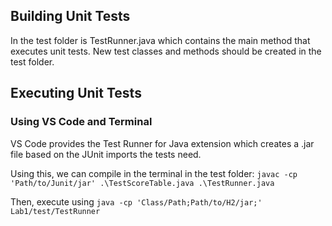 ## Building Unit Tests

In the test folder is TestRunner.java which contains the main method that executes unit tests. New test classes and methods should be created in the test folder.

## Executing Unit Tests

### Using VS Code and Terminal

VS Code provides the Test Runner for Java extension which creates a .jar file based on the JUnit imports the tests need. 

Using this, we can compile in the terminal in the test folder: `javac -cp 'Path/to/Junit/jar' .\TestScoreTable.java .\TestRunner.java`

Then, execute using `java -cp 'Class/Path;Path/to/H2/jar;' Lab1/test/TestRunner`